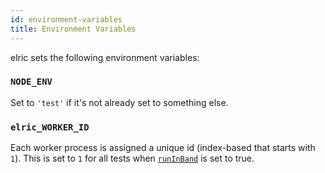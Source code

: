 ```yaml
---
id: environment-variables
title: Environment Variables
---
```


elric sets the following environment variables:

### `NODE_ENV`

Set to `'test'` if it's not already set to something else.

### `elric_WORKER_ID`

Each worker process is assigned a unique id (index-based that starts with `1`). This is set to `1` for all tests when [`runInBand`](CLI.md#--runinband) is set to true.
